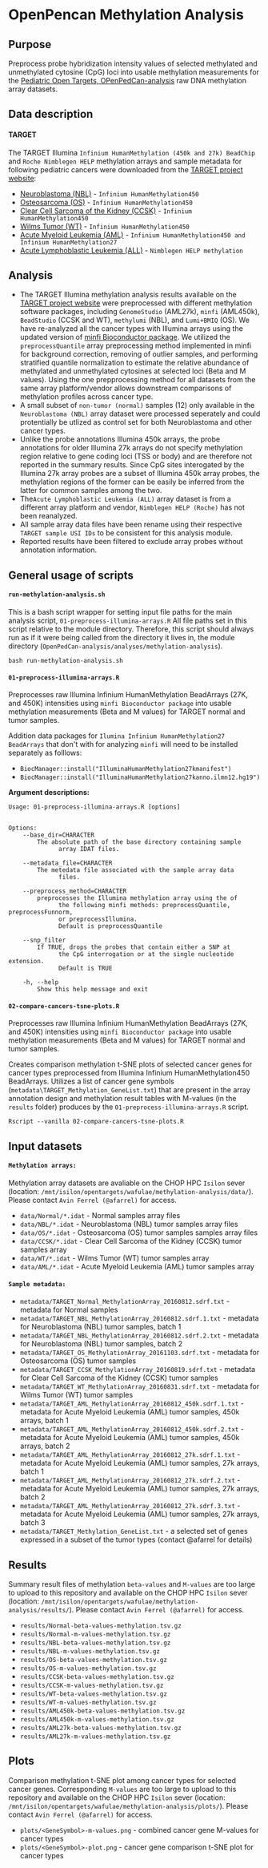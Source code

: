 # OpenPencan Methylation Analysis

## Purpose

Preprocess probe hybridization intensity values of selected methylated and unmethylated cytosine (CpG) loci into usable methylation measurements for the [Pediatric Open Targets, OPenPedCan-analysis](https://github.com/PediatricOpenTargets/OpenPedCan-analysis) raw DNA methylation array datasets. 

## Data description 

#### TARGET
The TARGET Illumina `Infinium HumanMethylation (450k and 27k) BeadChip` and `Roche Nimblegen HELP` methylation arrays and sample metadata for following pediatric cancers were downloaded from the [TARGET project website](https://ocg.cancer.gov/programs/target/target-methods):
 
- [Neuroblastoma (NBL)](https://target-data.nci.nih.gov/Public/NBL/methylation_array/) - `Infinium HumanMethylation450`
- [Osteosarcoma (OS)](https://target-data.nci.nih.gov/Public/OS/methylation_array/) - `Infinium HumanMethylation450`
- [Clear Cell Sarcoma of the Kidney (CCSK)](https://target-data.nci.nih.gov/Public/CCSK/methylation_array/) - `Infinium HumanMethylation450`
- [Wilms Tumor (WT)](https://target-data.nci.nih.gov/Public/WT/methylation_array/) - `Infinium HumanMethylation450`
- [Acute Myeloid Leukemia (AML)](https://target-data.nci.nih.gov/Public/AML/methylation_array/) - `Infinium HumanMethylation450 and Infinium HumanMethylation27`
- [Acute Lymphoblastic Leukemia (ALL)](https://target-data.nci.nih.gov/Public/ALL/methylation_array/Phase2/) - `Nimblegen HELP methylation`

## Analysis

- The TARGET Illumina methylation analysis results available on the [TARGET project website](https://ocg.cancer.gov/programs/target/target-methods) were preprocessed with different methylation software packages, including `GenomeStudio` (AML27k), `minfi` (AML450k), `BeadStudio` (CCSK and WT), `methylumi` (NBL), and `Lumi+BMIQ` (OS). We have re-analyzed all the cancer types with Illumina arrays using the updated version of [minfi Bioconductor package](https://academic.oup.com/bioinformatics/article/33/4/558/2666344). We utilized the `preprocessQuantile` array preprocessing method implemented in minfi for background correction, removing of outlier samples, and performing stratified quantile normalization to estimate the relative abundance of methylated and unmethylated cytosines at selected loci (Beta and M values). Using the one prepprocessing method for all datasets from the same array platform/vendor allows downstream comparisons of methylation profiles across cancer type.
- A small subset of `non-tumor (normal)` samples (12) only available in the `Neuroblastoma (NBL)` array dataset were processed seperately and could protentially be utlized as control set for both Neuroblastoma and other cancer types. 
- Unlike the probe annotations Illumina 450k arrays, the probe annotations for older Illumina 27k arrays do not specify methylation region relative to gene coding loci (TSS or body) and are therefore not reported in the summary results. Since CpG sites interogated by the Illumina 27k array probes are a subset of Illumina 450k array probes, the methylation regions of the former can be easily be inferred from the latter for common samples among the two. 
- The`Acute Lymphoblastic Leukemia (ALL)` array dataset is from a different array platform and vendor, `Nimblegen HELP (Roche)` has not been reanalyzed.
- All sample array data files have been rename using their respective `TARGET sample USI IDs` to be consistent for this analysis module.
- Reported results have been filtered to exclude array probes without annotation information.


## General usage of scripts


#### `run-methylation-analysis.sh`
This is a bash script wrapper for setting input file paths for the main analysis script, `01-preprocess-illumina-arrays.R` All file paths set in this script relative to the module directory. Therefore, this script should always run as if it were being called from the directory it lives in, the module directory (`OpenPedCan-analysis/analyses/methylation-analysis`).

```
bash run-methylation-analysis.sh
```

#### `01-preprocess-illumina-arrays.R`
Preprocesses raw Illumina Infinium HumanMethylation BeadArrays (27K, and 450K) intensities using `minfi Bioconductor package` into usable methylation measurements (Beta and M values) for TARGET normal and tumor samples. 

Addition data packages for `Ilumina Infinium HumanMethylation27 BeadArrays` that don't with for analyzing `minfi` will need to be installed separately as folllows:
- `BiocManager::install("IlluminaHumanMethylation27kmanifest")`
- `BiocManager::install("IlluminaHumanMethylation27kanno.ilmn12.hg19")`

**Argument descriptions:**
```
Usage: 01-preprocess-illumina-arrays.R [options]


Options:
	--base_dir=CHARACTER
		The absolute path of the base directory containing sample 
              array IDAT files.

	--metadata_file=CHARACTER
		The metedata file associated with the sample array data
              files.

	--preprocess_method=CHARACTER
		preprocesses the Illumina methylation array using the of
              the following minfi methods: preprocessQuantile, preprocessFunnorm, 
              or preprocessIllumina.
              Default is preprocessQuantile

	--snp_filter
		If TRUE, drops the probes that contain either a SNP at
              the CpG interrogation or at the single nucleotide extension.
              Default is TRUE

	-h, --help
		Show this help message and exit
```

#### `02-compare-cancers-tsne-plots.R`
Preprocesses raw Illumina Infinium HumanMethylation BeadArrays (27K, and 450K) intensities using `minfi Bioconductor package` into usable methylation measurements (Beta and M values) for TARGET normal and tumor samples.

Creates comparison methylation t-SNE plots of selected cancer genes for cancer types preprocessed from Illumina Infinium HumanMethylation450 BeadArrays. Utilizes a list of cancer gene symbols (`metadata\TARGET_Methylation_GeneList.txt`) that are present in the array annotation design and methylation result tables with M-values (in the `results` folder) produces by the `01-preprocess-illumina-arrays.R` script.

```
Rscript --vanilla 02-compare-cancers-tsne-plots.R
```

## Input datasets

#### `Methylation arrays:`
Methylation array datasets are avaliable on the CHOP HPC `Isilon` sever (location: `/mnt/isilon/opentargets/wafulae/methylation-analysis/data/`). Please contact `Avin Ferrel (@afarrel)` for access. 
- `data/Normal/*.idat` - Normal samples array files
- `data/NBL/*.idat` - Neuroblastoma (NBL) tumor samples array files
- `data/OS/*.idat` - Osteosarcoma (OS) tumor samples samples array files
- `data/CCSK/*.idat` - Clear Cell Sarcoma of the Kidney (CCSK) tumor samples array
- `data/WT/*.idat` - Wilms Tumor (WT) tumor samples array
- `data/AML/*.idat` - Acute Myeloid Leukemia (AML) tumor samples array


#### `Sample metadata:`
- `metadata/TARGET_Normal_MethylationArray_20160812.sdrf.txt` - metadata for Normal samples
- `metadata/TARGET_NBL_MethylationArray_20160812.sdrf.1.txt` - metadata for Neuroblastoma (NBL) tumor samples, batch 1
- `metadata/TARGET_NBL_MethylationArray_20160812.sdrf.2.txt` - metadata for Neuroblastoma (NBL) tumor samples, batch 2
- `metadata/TARGET_OS_MethylationArray_20161103.sdrf.txt` - metadata for Osteosarcoma (OS) tumor samples
- `metadata/TARGET_CCSK_MethylationArray_20160819.sdrf.txt` - metadata for Clear Cell Sarcoma of the Kidney (CCSK) tumor samples
- `metadata/TARGET_WT_MethylationArray_20160831.sdrf.txt` - metadata for Wilms Tumor (WT) tumor samples
- `metadata/TARGET_AML_MethylationArray_20160812_450k.sdrf.1.txt` - metadata for Acute Myeloid Leukemia (AML) tumor samples, 450k arrays, batch 1
- `metadata/TARGET_AML_MethylationArray_20160812_450k.sdrf.2.txt` - metadata for Acute Myeloid Leukemia (AML) tumor samples, 450k arrays, batch 2
- `metadata/TARGET_AML_MethylationArray_20160812_27k.sdrf.1.txt` - metadata for Acute Myeloid Leukemia (AML) tumor samples, 27k arrays, batch 1
- `metadata/TARGET_AML_MethylationArray_20160812_27k.sdrf.2.txt` - metadata for Acute Myeloid Leukemia (AML) tumor samples, 27k arrays, batch 2
- `metadata/TARGET_AML_MethylationArray_20160812_27k.sdrf.3.txt` - metadata for Acute Myeloid Leukemia (AML) tumor samples, 27k arrays, batch 3
- `metadata/TARGET_Methylation_GeneList.txt` - a selected set of genes expressed in a subset of the tumor types (contact @afarrel for details)

## Results
Summary result files of methylation `beta-values` and `M-values` are too large to upload to this repository and available on the CHOP HPC `Isilon` sever (location: `/mnt/isilon/opentargets/wafulae/methylation-analysis/results/`). Please contact `Avin Ferrel (@afarrel)` for access.
- `results/Normal-beta-values-methylation.tsv.gz`
- `results/Normal-m-values-methylation.tsv.gz`
- `results/NBL-beta-values-methylation.tsv.gz`
- `results/NBL-m-values-methylation.tsv.gz`
- `results/OS-beta-values-methylation.tsv.gz`
- `results/OS-m-values-methylation.tsv.gz`
- `results/CCSK-beta-values-methylation.tsv.gz`
- `results/CCSK-m-values-methylation.tsv.gz`
- `results/WT-beta-values-methylation.tsv.gz`
- `results/WT-m-values-methylation.tsv.gz`
- `results/AML450k-beta-values-methylation.tsv.gz`
- `results/AML450k-m-values-methylation.tsv.gz`
- `results/AML27k-beta-values-methylation.tsv.gz`
- `results/AML27k-m-values-methylation.tsv.gz`

## Plots
Comparison methylation t-SNE plot among cancer types for selected cancer genes. Corresponding `M-values` are too large to upload to this repository and available on the CHOP HPC `Isilon` sever (location: `/mnt/isilon/opentargets/wafulae/methylation-analysis/plots/`). Please contact `Avin Ferrel (@afarrel)` for access.
- `plots/<GeneSymbol>-m-values.png` - combined cancer gene M-values for cancer types
- `plots/<GeneSymbol>-plot.png` - cancer gene comparison t-SNE plot for cancer types

